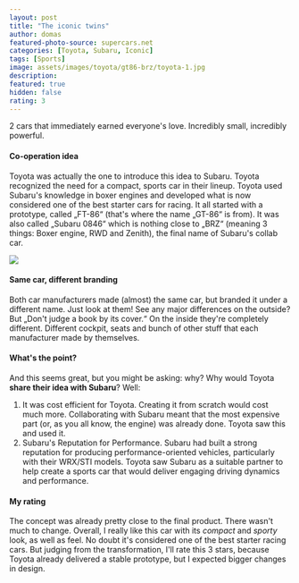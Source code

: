 ```yaml
---
layout: post
title: "The iconic twins"
author: domas
featured-photo-source: supercars.net
categories: [Toyota, Subaru, Iconic]
tags: [Sports]
image: assets/images/toyota/gt86-brz/toyota-1.jpg
description:
featured: true
hidden: false
rating: 3
---
```


2 cars that immediately earned everyone's love. Incredibly small, incredibly powerful.

#### Co-operation idea

Toyota was actually the one to introduce this idea to Subaru. Toyota recognized the need for a compact, sports car in their lineup. Toyota used Subaru's knowledge in boxer engines and developed what is now considered one of the best starter cars for racing. It all started with a prototype, called „FT-86“ (that's where the name „GT-86“ is from). It was also called „Subaru 0846“ which is nothing close to „BRZ“ (meaning 3 things: Boxer engine, RWD and Zenith), the final name of Subaru's collab car.

<img src="{{ site.baseurl }}/assets/images/toyota/gt86-brz/toyota-2.jpg" class="featured-image img-fluid">

#### Same car, different branding

Both car manufacturers made (almost) the same car, but branded it under a different name. Just look at them! See any major differences on the outside? But „Don't judge a book by its cover.“ On the inside they're completely different. Different cockpit, seats and bunch of other stuff that each manufacturer made by themselves.

#### What's the point?

And this seems great, but you might be asking: why? Why would Toyota **share their idea with Subaru**? Well:

1. It was cost efficient for Toyota. Creating it from scratch would cost much more. Collaborating with Subaru meant that the most expensive part (or, as you all know, the engine) was already done. Toyota saw this and used it.
2. Subaru's Reputation for Performance. Subaru had built a strong reputation for producing performance-oriented vehicles, particularly with their WRX/STI models. Toyota saw Subaru as a suitable partner to help create a sports car that would deliver engaging driving dynamics and performance.

#### My rating

The concept was already pretty close to the final product. There wasn't much to change. Overall, I really like this car with its *compact* and *sporty* look, as well as feel. No doubt it's considered one of the best starter racing cars. But judging from the transformation, I'll rate this 3 stars, because Toyota already delivered a stable prototype, but I expected bigger changes in design.